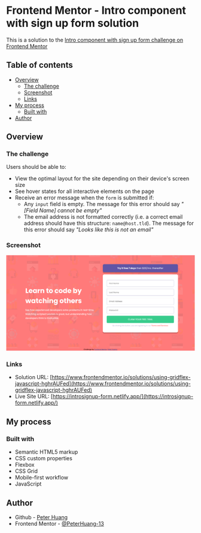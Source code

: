 # Frontend Mentor - Intro component with sign up form solution

This is a solution to the [Intro component with sign up form challenge on Frontend Mentor](https://www.frontendmentor.io/challenges/intro-component-with-signup-form-5cf91bd49edda32581d28fd1)

## Table of contents

- [Overview](#overview)
  - [The challenge](#the-challenge)
  - [Screenshot](#screenshot)
  - [Links](#links)
- [My process](#my-process)
  - [Built with](#built-with)
- [Author](#author)

## Overview

### The challenge

Users should be able to:

- View the optimal layout for the site depending on their device's screen size
- See hover states for all interactive elements on the page
- Receive an error message when the `form` is submitted if:
  - Any `input` field is empty. The message for this error should say _"[Field Name] cannot be empty"_
  - The email address is not formatted correctly (i.e. a correct email address should have this structure: `name@host.tld`). The message for this error should say _"Looks like this is not an email"_

### Screenshot

![](./screenshot.png)

### Links

- Solution URL: [https://www.frontendmentor.io/solutions/using-gridflex-javascript-hghrAUFed](https://www.frontendmentor.io/solutions/using-gridflex-javascript-hghrAUFed)
- Live Site URL: [https://introsignup-form.netlify.app/](https://introsignup-form.netlify.app/)

## My process

### Built with

- Semantic HTML5 markup
- CSS custom properties
- Flexbox
- CSS Grid
- Mobile-first workflow
- JavaScript

## Author

- Github - [Peter Huang](https://github.com/PeterHuang-13)
- Frontend Mentor - [@PeterHuang-13](https://www.frontendmentor.io/profile/PeterHuang-13)
